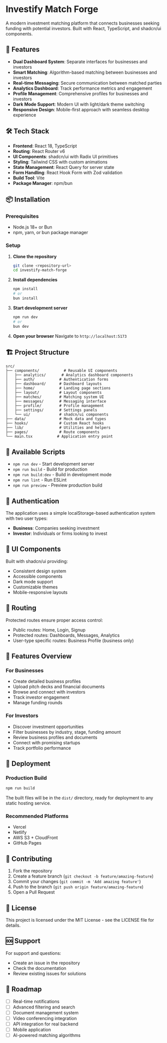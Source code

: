 # Investify Match Forge

A modern investment matching platform that connects businesses seeking funding with potential investors. Built with React, TypeScript, and shadcn/ui components.

## 🚀 Features

- **Dual Dashboard System**: Separate interfaces for businesses and investors
- **Smart Matching**: Algorithm-based matching between businesses and investors
- **Real-time Messaging**: Secure communication between matched parties
- **Analytics Dashboard**: Track performance metrics and engagement
- **Profile Management**: Comprehensive profiles for businesses and investors
- **Dark Mode Support**: Modern UI with light/dark theme switching
- **Responsive Design**: Mobile-first approach with seamless desktop experience

## 🛠️ Tech Stack

- **Frontend**: React 18, TypeScript
- **Routing**: React Router v6
- **UI Components**: shadcn/ui with Radix UI primitives
- **Styling**: Tailwind CSS with custom animations
- **State Management**: React Query for server state
- **Form Handling**: React Hook Form with Zod validation
- **Build Tool**: Vite
- **Package Manager**: npm/bun

## 📦 Installation

### Prerequisites

- Node.js 18+ or Bun
- npm, yarn, or bun package manager

### Setup

1. **Clone the repository**
   ```bash
   git clone <repository-url>
   cd investify-match-forge
   ```

2. **Install dependencies**
   ```bash
   npm install
   # or
   bun install
   ```

3. **Start development server**
   ```bash
   npm run dev
   # or
   bun dev
   ```

4. **Open your browser**
   Navigate to `http://localhost:5173`

## 🏗️ Project Structure

```
src/
├── components/           # Reusable UI components
│   ├── analytics/       # Analytics dashboard components
│   ├── auth/           # Authentication forms
│   ├── dashboard/      # Dashboard layouts
│   ├── home/           # Landing page sections
│   ├── layout/         # Layout components
│   ├── matches/        # Matching system UI
│   ├── messages/       # Messaging interface
│   ├── profile/        # Profile management
│   ├── settings/       # Settings panels
│   └── ui/             # shadcn/ui components
├── data/               # Mock data and types
├── hooks/              # Custom React hooks
├── lib/                # Utilities and helpers
├── pages/              # Route components
└── main.tsx           # Application entry point
```

## 🎯 Available Scripts

- `npm run dev` - Start development server
- `npm run build` - Build for production
- `npm run build:dev` - Build in development mode
- `npm run lint` - Run ESLint
- `npm run preview` - Preview production build

## 🔐 Authentication

The application uses a simple localStorage-based authentication system with two user types:

- **Business**: Companies seeking investment
- **Investor**: Individuals or firms looking to invest

## 🎨 UI Components

Built with shadcn/ui providing:

- Consistent design system
- Accessible components
- Dark mode support
- Customizable themes
- Mobile-responsive layouts

## 🔄 Routing

Protected routes ensure proper access control:

- Public routes: Home, Login, Signup
- Protected routes: Dashboards, Messages, Analytics
- User-type specific routes: Business Profile (business only)

## 📱 Features Overview

### For Businesses
- Create detailed business profiles
- Upload pitch decks and financial documents
- Browse and connect with investors
- Track investor engagement
- Manage funding rounds

### For Investors
- Discover investment opportunities
- Filter businesses by industry, stage, funding amount
- Review business profiles and documents
- Connect with promising startups
- Track portfolio performance

## 🚀 Deployment

### Production Build
```bash
npm run build
```

The built files will be in the `dist/` directory, ready for deployment to any static hosting service.

### Recommended Platforms
- Vercel
- Netlify
- AWS S3 + CloudFront
- GitHub Pages

## 🤝 Contributing

1. Fork the repository
2. Create a feature branch (`git checkout -b feature/amazing-feature`)
3. Commit your changes (`git commit -m 'Add amazing feature'`)
4. Push to the branch (`git push origin feature/amazing-feature`)
5. Open a Pull Request

## 📄 License

This project is licensed under the MIT License - see the LICENSE file for details.

## 🆘 Support

For support and questions:

- Create an issue in the repository
- Check the documentation
- Review existing issues for solutions

## 🔮 Roadmap

- [ ] Real-time notifications
- [ ] Advanced filtering and search
- [ ] Document management system
- [ ] Video conferencing integration
- [ ] API integration for real backend
- [ ] Mobile application
- [ ] AI-powered matching algorithms
